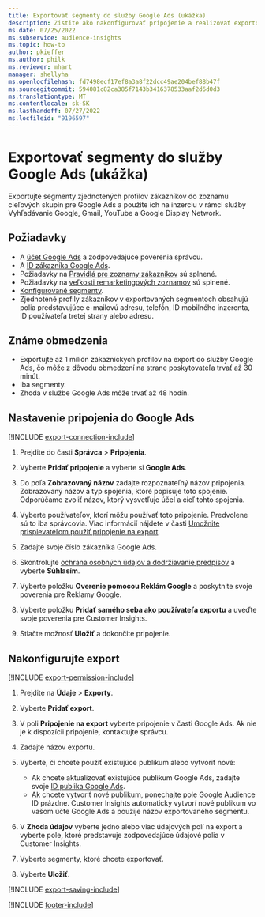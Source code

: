 ```yaml
---
title: Exportovať segmenty do služby Google Ads (ukážka)
description: Zistite ako nakonfigurovať pripojenie a realizovať exportovanie do Google Ads.
ms.date: 07/25/2022
ms.subservice: audience-insights
ms.topic: how-to
author: pkieffer
ms.author: philk
ms.reviewer: mhart
manager: shellyha
ms.openlocfilehash: fd7498ecf17ef8a3a8f22dcc49ae204bef88b47f
ms.sourcegitcommit: 594081c82ca385f7143b3416378533aaf2d6d0d3
ms.translationtype: MT
ms.contentlocale: sk-SK
ms.lasthandoff: 07/27/2022
ms.locfileid: "9196597"
---
```

# <a name="export-segments-to-google-ads-preview"></a>Exportovať segmenty do služby Google Ads (ukážka)

Exportujte segmenty zjednotených profilov zákazníkov do zoznamu cieľových skupín pre Google Ads a použite ich na inzerciu v rámci služby Vyhľadávanie Google, Gmail, YouTube a Google Display Network.

## <a name="prerequisites"></a>Požiadavky

- A [účet Google Ads](https://ads.google.com/) a zodpovedajúce poverenia správcu.
- A [ID zákazníka Google Ads](https://support.google.com/google-ads/answer/1704344).
- Požiadavky na [Pravidlá pre zoznamy zákazníkov](https://support.google.com/adspolicy/answer/6299717) sú splnené.
- Požiadavky na [veľkosti remarketingových zoznamov](https://support.google.com/google-ads/answer/7558048) sú splnené.
- [Konfigurované segmenty](segments.md).
- Zjednotené profily zákazníkov v exportovaných segmentoch obsahujú polia predstavujúce e-mailovú adresu, telefón, ID mobilného inzerenta, ID používateľa tretej strany alebo adresu.

## <a name="known-limitations"></a>Známe obmedzenia

- Exportujte až 1 milión zákazníckych profilov na export do služby Google Ads, čo môže z dôvodu obmedzení na strane poskytovateľa trvať až 30 minút.
- Iba segmenty.
- Zhoda v službe Google Ads môže trvať až 48 hodín.

## <a name="set-up-connection-to-google-ads"></a>Nastavenie pripojenia do Google Ads

[!INCLUDE [export-connection-include](includes/export-connection-admn.md)]

1. Prejdite do časti **Správca** > **Pripojenia**.

1. Vyberte **Pridať pripojenie** a vyberte si **Google Ads**.

1. Do poľa **Zobrazovaný názov** zadajte rozpoznateľný názov pripojenia. Zobrazovaný názov a typ spojenia, ktoré popisuje toto spojenie. Odporúčame zvoliť názov, ktorý vysvetľuje účel a cieľ tohto spojenia.

1. Vyberte používateľov, ktorí môžu používať toto pripojenie. Predvolene sú to iba správcovia. Viac informácií nájdete v časti [Umožnite prispievateľom použiť pripojenie na export](connections.md#allow-contributors-to-use-a-connection-for-exports).

1. Zadajte svoje číslo zákazníka Google Ads.

1. Skontrolujte [ochrana osobných údajov a dodržiavanie predpisov](connections.md#data-privacy-and-compliance) a vyberte **Súhlasím**.

1. Vyberte položku **Overenie pomocou Reklám Google** a poskytnite svoje poverenia pre Reklamy Google.

1. Vyberte položku **Pridať samého seba ako používateľa exportu** a uveďte svoje poverenia pre Customer Insights.

1. Stlačte možnosť **Uložiť** a dokončite pripojenie.

## <a name="configure-an-export"></a>Nakonfigurujte export

[!INCLUDE [export-permission-include](includes/export-permission.md)]

1. Prejdite na **Údaje** > **Exporty**.

1. Vyberte **Pridať export**.

1. V poli **Pripojenie na export** vyberte pripojenie v časti Google Ads. Ak nie je k dispozícii pripojenie, kontaktujte správcu.

1. Zadajte názov exportu.

1. Vyberte, či chcete použiť existujúce publikum alebo vytvoriť nové:
   - Ak chcete aktualizovať existujúce publikum Google Ads, zadajte svoje [ID publika Google Ads](https://support.google.com/google-ads/answer/7558048?hl=en#:~:text=Audience%20lists%20is%20a%20section,Display%20Network%20through%20remarketing%20campaigns).
   - Ak chcete vytvoriť nové publikum, ponechajte pole Google Audience ID prázdne. Customer Insights automaticky vytvorí nové publikum vo vašom účte Google Ads a použije názov exportovaného segmentu.

1. V **Zhoda údajov** vyberte jedno alebo viac údajových polí na export a vyberte pole, ktoré predstavuje zodpovedajúce údajové polia v Customer Insights.

1. Vyberte segmenty, ktoré chcete exportovať.

1. Vyberte **Uložiť**.

[!INCLUDE [export-saving-include](includes/export-saving.md)]

[!INCLUDE [footer-include](includes/footer-banner.md)]
